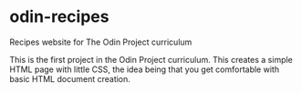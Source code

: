 # odin-recipes
Recipes website for The Odin Project curriculum

This is the first project in the Odin Project curriculum. This creates a simple HTML page with little CSS, the idea being that you get comfortable with basic HTML document creation.
